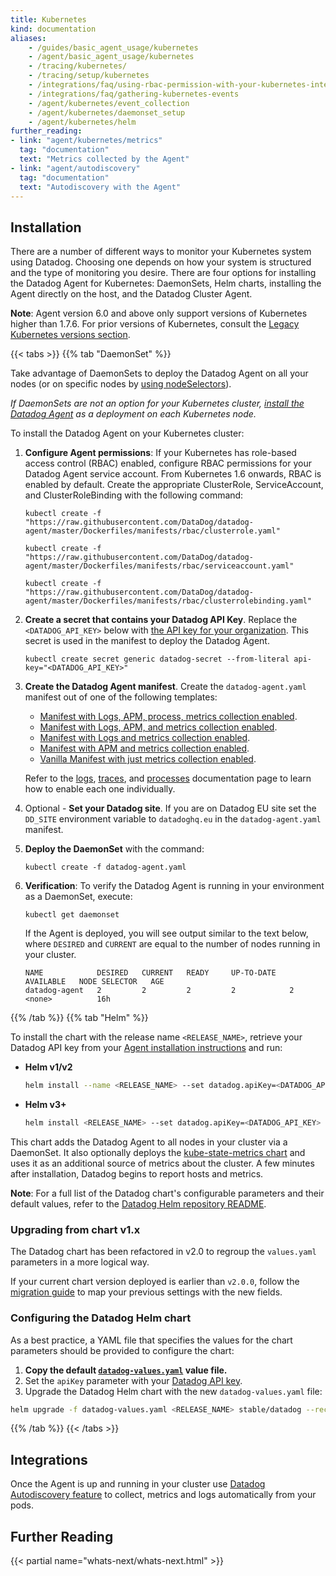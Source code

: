 ```yaml
---
title: Kubernetes
kind: documentation
aliases:
    - /guides/basic_agent_usage/kubernetes
    - /agent/basic_agent_usage/kubernetes
    - /tracing/kubernetes/
    - /tracing/setup/kubernetes
    - /integrations/faq/using-rbac-permission-with-your-kubernetes-integration
    - /integrations/faq/gathering-kubernetes-events
    - /agent/kubernetes/event_collection
    - /agent/kubernetes/daemonset_setup
    - /agent/kubernetes/helm
further_reading:
- link: "agent/kubernetes/metrics"
  tag: "documentation"
  text: "Metrics collected by the Agent"
- link: "agent/autodiscovery"
  tag: "documentation"
  text: "Autodiscovery with the Agent"
---
```


## Installation

There are a number of different ways to monitor your Kubernetes system using Datadog. Choosing one depends on how your system is structured and the type of monitoring you desire. There are four options for installing the Datadog Agent for Kubernetes: DaemonSets, Helm charts, installing the Agent directly on the host, and the Datadog Cluster Agent.

**Note**: Agent version 6.0 and above only support versions of Kubernetes higher than 1.7.6. For prior versions of Kubernetes, consult the [Legacy Kubernetes versions section][1].

{{< tabs >}}
{{% tab "DaemonSet" %}}

Take advantage of DaemonSets to deploy the Datadog Agent on all your nodes (or on specific nodes by [using nodeSelectors][1]).

*If DaemonSets are not an option for your Kubernetes cluster, [install the Datadog Agent][2] as a deployment on each Kubernetes node.*

To install the Datadog Agent on your Kubernetes cluster:

1. **Configure Agent permissions**: If your Kubernetes has role-based access control (RBAC) enabled, configure RBAC permissions for your Datadog Agent service account. From Kubernetes 1.6 onwards, RBAC is enabled by default. Create the appropriate ClusterRole, ServiceAccount, and ClusterRoleBinding with the following command:

    ```shell
    kubectl create -f "https://raw.githubusercontent.com/DataDog/datadog-agent/master/Dockerfiles/manifests/rbac/clusterrole.yaml"

    kubectl create -f "https://raw.githubusercontent.com/DataDog/datadog-agent/master/Dockerfiles/manifests/rbac/serviceaccount.yaml"

    kubectl create -f "https://raw.githubusercontent.com/DataDog/datadog-agent/master/Dockerfiles/manifests/rbac/clusterrolebinding.yaml"
    ```

2. **Create a secret that contains your Datadog API Key**. Replace the `<DATADOG_API_KEY>` below with [the API key for your organization][3]. This secret is used in the manifest to deploy the Datadog Agent.

    ```shell
    kubectl create secret generic datadog-secret --from-literal api-key="<DATADOG_API_KEY>"
    ```

3. **Create the Datadog Agent manifest**. Create the `datadog-agent.yaml` manifest out of one of the following templates:

    - [Manifest with Logs, APM, process, metrics collection enabled][4].
    - [Manifest with Logs, APM, and metrics collection enabled][5].
    - [Manifest with Logs and metrics collection enabled][6].
    - [Manifest with APM and metrics collection enabled][7].
    - [Vanilla Manifest with just metrics collection enabled][8].

     Refer to the [logs][9], [traces][10], and [processes][11] documentation page to learn how to enable each one individually.

4. Optional - **Set your Datadog site**. If you are on Datadog EU site set the `DD_SITE` environment variable to `datadoghq.eu` in the `datadog-agent.yaml` manifest.

5. **Deploy the DaemonSet** with the command:

    ```shell
    kubectl create -f datadog-agent.yaml
    ```

6. **Verification**: To verify the Datadog Agent is running in your environment as a DaemonSet, execute:

    ```shell
    kubectl get daemonset
    ```

     If the Agent is deployed, you will see output similar to the text below, where `DESIRED` and `CURRENT` are equal to the number of nodes running in your cluster.

    ```shell
    NAME            DESIRED   CURRENT   READY     UP-TO-DATE   AVAILABLE   NODE SELECTOR   AGE
    datadog-agent   2         2         2         2            2           <none>          16h
    ```


[1]: https://kubernetes.io/docs/concepts/configuration/assign-pod-node/#nodeselector
[2]: https://hub.docker.com/r/datadog/agent
[3]: https://app.datadoghq.com/account/settings#api
[4]: /resources/yaml/datadog-agent-all-features.yaml
[5]: /resources/yaml/datadog-agent-logs-apm.yaml
[6]: /resources/yaml/datadog-agent-logs.yaml
[7]: /resources/yaml/datadog-agent-apm.yaml
[8]: /resources/yaml/datadog-agent-vanilla.yaml
[9]: /agent/kubernetes/log
[10]: /agent/kubernetes/apm
[11]: /infrastructure/process/?tab=kubernetes#installation
{{% /tab %}}
{{% tab "Helm" %}}

To install the chart with the release name `<RELEASE_NAME>`, retrieve your Datadog API key from your [Agent installation instructions][1] and run:

- **Helm v1/v2**

    ```bash
    helm install --name <RELEASE_NAME> --set datadog.apiKey=<DATADOG_API_KEY> stable/datadog
    ```

- **Helm v3+**

    ```bash
    helm install <RELEASE_NAME> --set datadog.apiKey=<DATADOG_API_KEY> stable/datadog
    ```

This chart adds the Datadog Agent to all nodes in your cluster via a DaemonSet. It also optionally deploys the [kube-state-metrics chart][2] and uses it as an additional source of metrics about the cluster. A few minutes after installation, Datadog begins to report hosts and metrics.

**Note**: For a full list of the Datadog chart's configurable parameters and their default values, refer to the [Datadog Helm repository README][3].

### Upgrading from chart v1.x

The Datadog chart has been refactored in v2.0 to regroup the `values.yaml` parameters in a more logical way.

If your current chart version deployed is earlier than `v2.0.0`, follow the [migration guide][4] to map your previous settings with the new fields.

### Configuring the Datadog Helm chart

As a best practice, a YAML file that specifies the values for the chart parameters should be provided to configure the chart:

1. **Copy the default [`datadog-values.yaml`][5] value file.**
2. Set the `apiKey` parameter with your [Datadog API key][1].
3. Upgrade the Datadog Helm chart with the new `datadog-values.yaml` file:

```bash
helm upgrade -f datadog-values.yaml <RELEASE_NAME> stable/datadog --recreate-pods
```

[1]: https://app.datadoghq.com/account/settings#api
[2]: https://github.com/helm/charts/tree/master/stable/kube-state-metrics
[3]: https://github.com/helm/charts/tree/master/stable/datadog#configuration
[4]: https://github.com/helm/charts/blob/master/stable/datadog/docs/Migration_1.x_to_2.x.md
[5]: https://github.com/helm/charts/blob/master/stable/datadog/values.yaml
{{% /tab %}}
{{< /tabs >}}

## Integrations

Once the Agent is up and running in your cluster use [Datadog Autodiscovery feature][2] to collect, metrics and logs automatically from your pods.

## Further Reading

{{< partial name="whats-next/whats-next.html" >}}

[1]: /agent/faq/kubernetes-legacy
[2]: /agent/autodiscovery
